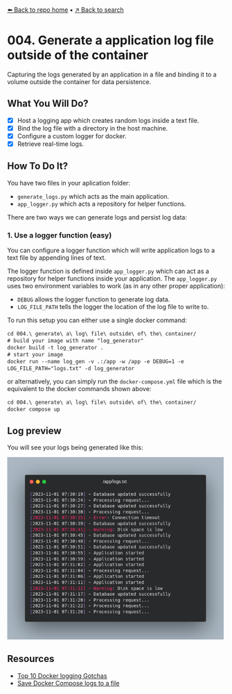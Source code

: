 [⬅️ Back to repo home](https://github.com/Blankscreen-exe/docker-practice) ▪️ [↗️ Back to search](https://blankscreen-exe.github.io/docker-practice/)

# 004. Generate a application log file outside of the container

Capturing the logs generated by an application in a file and binding it to a volume outside the container for data persistence.

## What You Will Do?

- [x] Host a logging app which creates random logs inside a text file.
- [x] Bind the log file with a directory in the host machine.
- [x] Configure a custom logger for docker.
- [x] Retrieve real-time logs.

## How To Do It?

You have two files in your aplication folder:

- `generate_logs.py` which acts as the main application.
- `app_logger.py` which acts a repository for helper functions.

There are two ways we can generate logs and persist log data:

### 1. Use a logger function (easy)

You can configure a logger function which will write application logs to a text file by appending lines of text.

The logger function is defined inside `app_logger.py` which can act as a repository for helper functions inside your application.
The `app_logger.py` uses two environment variables to work (as in any other proper application):

- `DEBUG` allows the logger function to generate log data.
- `LOG_FILE_PATH` tells the logger the location of the log file to write to.

To run this setup you can either use a single docker command:

```shell
cd 004.\ generate\ a\ log\ file\ outside\ of\ the\ container/
# build your image with name "log_generator"
docker build -t log_generator .
# start your image
docker run --name log_gen -v .:/app -w /app -e DEBUG=1 -e LOG_FILE_PATH="logs.txt" -d log_generator 
```
or alternatively, you can simply run the `docker-compose.yml` file which is the equivalent to the docker commands shown above:

```shell
cd 004.\ generate\ a\ log\ file\ outside\ of\ the\ container/
docker compose up
```

## Log preview

You will see your logs being generated like this:

<img src="./doc/img/logs.png" width=500px />

## Resources

- [Top 10 Docker logging Gotchas](https://sematext.com/blog/top-10-docker-logging-gotchas/)
- [Save Docker Compose logs to a file](https://stackoverflow.com/questions/35414495/save-docker-compose-logs-to-a-file)
